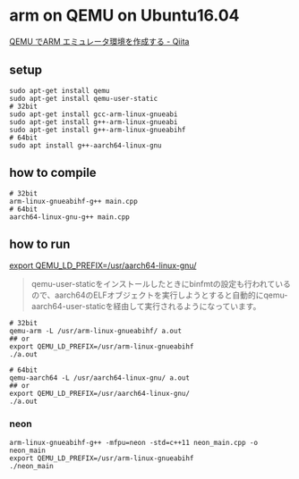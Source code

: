 # arm on QEMU on Ubuntu16.04

[QEMU でARM エミュレータ環境を作成する \- Qiita]( https://qiita.com/zonomasa/items/b33fba457503e166967a )

## setup
```
sudo apt-get install qemu
sudo apt-get install qemu-user-static
# 32bit
sudo apt-get install gcc-arm-linux-gnueabi
sudo apt-get install g++-arm-linux-gnueabi
sudo apt-get install g++-arm-linux-gnueabihf
# 64bit
sudo apt install g++-aarch64-linux-gnu
```

## how to compile
```
# 32bit
arm-linux-gnueabihf-g++ main.cpp
# 64bit
aarch64-linux-gnu-g++ main.cpp
```

## how to run
[export QEMU\_LD\_PREFIX=/usr/aarch64\-linux\-gnu/]( http://d.hatena.ne.jp/embedded/20140422/p1 )
> qemu-user-staticをインストールしたときにbinfmtの設定も行われているので、aarch64のELFオブジェクトを実行しようとすると自動的にqemu-aarch64-user-staticを経由して実行されるようになっています。

```
# 32bit
qemu-arm -L /usr/arm-linux-gnueabihf/ a.out
## or
export QEMU_LD_PREFIX=/usr/arm-linux-gnueabihf
./a.out

# 64bit
qemu-aarch64 -L /usr/aarch64-linux-gnu/ a.out
## or
export QEMU_LD_PREFIX=/usr/aarch64-linux-gnu/
./a.out
```

### neon
```
arm-linux-gnueabihf-g++ -mfpu=neon -std=c++11 neon_main.cpp -o neon_main
export QEMU_LD_PREFIX=/usr/arm-linux-gnueabihf
./neon_main
```





